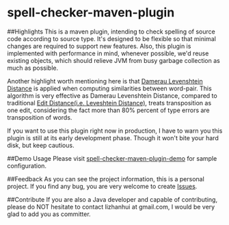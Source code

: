 spell-checker-maven-plugin
====================
##Highlights
This is a maven plugin, intending to check spelling of source code according to source type. It's designed to be flexible so that minimal changes are required to support new features. Also, this plugin is implemented with performance in mind, whenever possible, we'd reuse existing objects, which should relieve JVM from busy garbage collection as much as possible. 

Another highlight worth mentioning here is that [Damerau Levenshtein Distance](http://en.wikipedia.org/wiki/Damerau%E2%80%93Levenshtein_distance) is applied when computing similarities between word-pair. This algorithm is very effective as Damerau Levenshtein Distance, compared to traditional [Edit Distance(i.e. Leveshtein Distance)](http://en.wikipedia.org/wiki/Edit_distance), treats transposition as one edit, considering the fact more than 80% percent of type errors are transposition of words.

If you want to use this plugin right now in production, I have to warn you this plugin is still at its early development phase. Though it won't bite your hard disk, but keep cautious. 

##Demo Usage
Please visit [spell-checker-maven-plugin-demo](https://github.com/lizhanhui/spell-checker-maven-plugin-demo) for sample configuration.

##Feedback
As you can see the project information, this is a personal project. If you find any bug, you are very welcome to create [Issues](https://github.com/lizhanhui/spell-checker-maven-plugin/issues).

##Contribute
If you are also a Java developer and capable of contributing, please do NOT hesitate to contact lizhanhui at gmail.com, I would be very glad to add you as committer.
